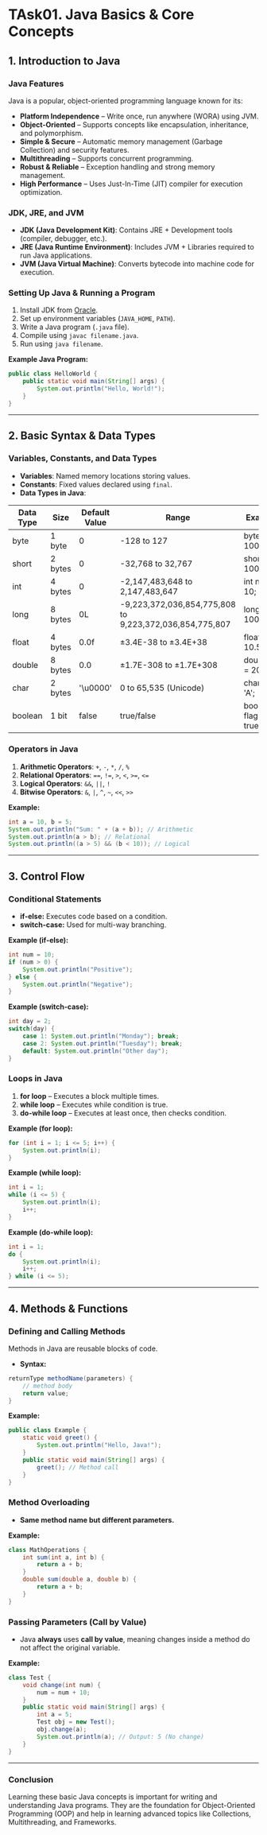

# TAsk01. Java Basics & Core Concepts 


## **1. Introduction to Java**  


### **Java Features**  
Java is a popular, object-oriented programming language known for its:  
- **Platform Independence** – Write once, run anywhere (WORA) using JVM.  
- **Object-Oriented** – Supports concepts like encapsulation, inheritance, and polymorphism.  
- **Simple & Secure** – Automatic memory management (Garbage Collection) and security features.  
- **Multithreading** – Supports concurrent programming.  
- **Robust & Reliable** – Exception handling and strong memory management.  
- **High Performance** – Uses Just-In-Time (JIT) compiler for execution optimization.  

### **JDK, JRE, and JVM**  
- **JDK (Java Development Kit)**: Contains JRE + Development tools (compiler, debugger, etc.).  
- **JRE (Java Runtime Environment)**: Includes JVM + Libraries required to run Java applications.  
- **JVM (Java Virtual Machine)**: Converts bytecode into machine code for execution.  

### **Setting Up Java & Running a Program**  
1. Install JDK from [Oracle](https://www.oracle.com/java/technologies/javase-downloads.html).  
2. Set up environment variables (`JAVA_HOME`, `PATH`).  
3. Write a Java program (`.java` file).  
4. Compile using `javac filename.java`.  
5. Run using `java filename`.  

**Example Java Program:**  
```java
public class HelloWorld {
    public static void main(String[] args) {
        System.out.println("Hello, World!");
    }
}
```  

---

## **2. Basic Syntax & Data Types**  

### **Variables, Constants, and Data Types**  
- **Variables**: Named memory locations storing values.  
- **Constants**: Fixed values declared using `final`.  
- **Data Types in Java**:  

| Data Type  | Size  | Default Value  | Range  | Example  |
|------------|-------|---------------|--------|----------|
| byte       | 1 byte  | 0  | -128 to 127 | byte b = 100; |
| short      | 2 bytes | 0  | -32,768 to 32,767 | short s = 1000; |
| int        | 4 bytes | 0  | -2,147,483,648 to 2,147,483,647 | int num = 10; |
| long       | 8 bytes | 0L | -9,223,372,036,854,775,808 to 9,223,372,036,854,775,807 | long l = 100000L; |
| float      | 4 bytes | 0.0f | ±3.4E-38 to ±3.4E+38 | float f = 10.5f; |
| double     | 8 bytes | 0.0 | ±1.7E-308 to ±1.7E+308 | double d = 20.99; |
| char       | 2 bytes | '\u0000' | 0 to 65,535 (Unicode) | char c = 'A'; |
| boolean    | 1 bit | false | true/false | boolean flag = true; |

### **Operators in Java**  
1. **Arithmetic Operators**: `+`, `-`, `*`, `/`, `%`  
2. **Relational Operators**: `==`, `!=`, `>`, `<`, `>=`, `<=`  
3. **Logical Operators**: `&&`, `||`, `!`  
4. **Bitwise Operators**: `&`, `|`, `^`, `~`, `<<`, `>>`  

**Example:**  
```java
int a = 10, b = 5;
System.out.println("Sum: " + (a + b)); // Arithmetic
System.out.println(a > b); // Relational
System.out.println((a > 5) && (b < 10)); // Logical
```

---

## **3. Control Flow**  

### **Conditional Statements**  
- **if-else:** Executes code based on a condition.  
- **switch-case:** Used for multi-way branching.  

**Example (if-else):**  
```java
int num = 10;
if (num > 0) {
    System.out.println("Positive");
} else {
    System.out.println("Negative");
}
```

**Example (switch-case):**  
```java
int day = 2;
switch(day) {
    case 1: System.out.println("Monday"); break;
    case 2: System.out.println("Tuesday"); break;
    default: System.out.println("Other day");
}
```

### **Loops in Java**  
1. **for loop** – Executes a block multiple times.  
2. **while loop** – Executes while condition is true.  
3. **do-while loop** – Executes at least once, then checks condition.  

**Example (for loop):**  
```java
for (int i = 1; i <= 5; i++) {
    System.out.println(i);
}
```

**Example (while loop):**  
```java
int i = 1;
while (i <= 5) {
    System.out.println(i);
    i++;
}
```

**Example (do-while loop):**  
```java
int i = 1;
do {
    System.out.println(i);
    i++;
} while (i <= 5);
```

---

## **4. Methods & Functions**  

### **Defining and Calling Methods**  
Methods in Java are reusable blocks of code.  
- **Syntax:**  
```java
returnType methodName(parameters) {
    // method body
    return value;
}
```

**Example:**  
```java
public class Example {
    static void greet() {
        System.out.println("Hello, Java!");
    }
    public static void main(String[] args) {
        greet(); // Method call
    }
}
```

### **Method Overloading**  
- **Same method name but different parameters.**  

**Example:**  
```java
class MathOperations {
    int sum(int a, int b) {
        return a + b;
    }
    double sum(double a, double b) {
        return a + b;
    }
}
```

### **Passing Parameters (Call by Value)**  
- Java **always** uses **call by value**, meaning changes inside a method do not affect the original variable.  

**Example:**  
```java
class Test {
    void change(int num) {
        num = num + 10;
    }
    public static void main(String[] args) {
        int a = 5;
        Test obj = new Test();
        obj.change(a);
        System.out.println(a); // Output: 5 (No change)
    }
}
```

---

### **Conclusion** 

Learning these basic Java concepts is important for writing and understanding Java programs. They are the foundation for Object-Oriented Programming (OOP) and help in learning advanced topics like Collections, Multithreading, and Frameworks.


